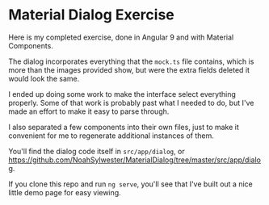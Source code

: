 # Material Dialog Exercise

Here is my completed exercise, done in Angular 9 and with Material Components.

The dialog incorporates everything that the `mock.ts` file contains, which is more than the images provided show, but were the extra fields deleted it would look the same.

I ended up doing some work to make the interface select everything properly. Some of that work is probably past what I needed to do, but I've made an effort to make it easy to parse through.

I also separated a few components into their own files, just to make it convenient for me to regenerate additional instances of them.

You'll find the dialog code itself in `src/app/dialog`,
or https://github.com/NoahSylwester/MaterialDialog/tree/master/src/app/dialog.

If you clone this repo and run `ng serve`, you'll see that I've built out a nice little demo page for easy viewing.